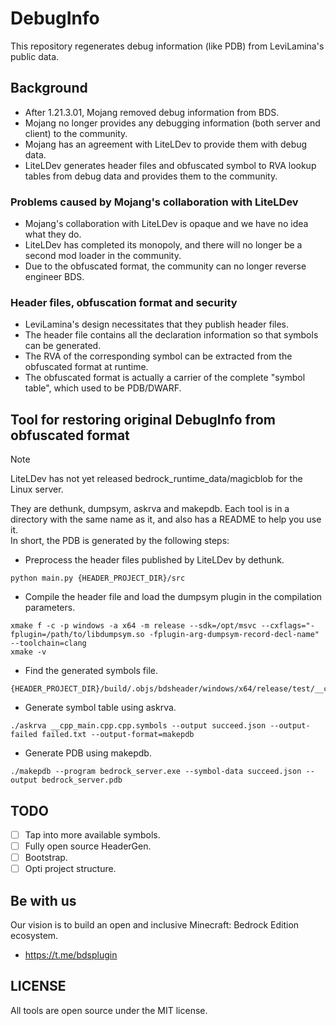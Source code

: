# DebugInfo
This repository regenerates debug information (like PDB) from LeviLamina's public data.

## Background
 - After 1.21.3.01, Mojang removed debug information from BDS.
 - Mojang no longer provides any debugging information (both server and client) to the community.
 - Mojang has an agreement with LiteLDev to provide them with debug data.
 - LiteLDev generates header files and obfuscated symbol to RVA lookup tables from debug data and provides them to the community.

### Problems caused by Mojang's collaboration with LiteLDev
 - Mojang's collaboration with LiteLDev is opaque and we have no idea what they do.
 - LiteLDev has completed its monopoly, and there will no longer be a second mod loader in the community.
 - Due to the obfuscated format, the community can no longer reverse engineer BDS.

### Header files, obfuscation format and security
 - LeviLamina's design necessitates that they publish header files.
 - The header file contains all the declaration information so that symbols can be generated.
 - The RVA of the corresponding symbol can be extracted from the obfuscated format at runtime.
 - The obfuscated format is actually a carrier of the complete "symbol table", which used to be PDB/DWARF.

## Tool for restoring original DebugInfo from obfuscated format
> [!NOTE]
> LiteLDev has not yet released bedrock_runtime_data/magicblob for the Linux server.

They are dethunk, dumpsym, askrva and makepdb. Each tool is in a directory with the same name as it, and also has a README to help you use it.  
In short, the PDB is generated by the following steps:
 - Preprocess the header files published by LiteLDev by dethunk.
```
python main.py {HEADER_PROJECT_DIR}/src
```
 - Compile the header file and load the dumpsym plugin in the compilation parameters.
```
xmake f -c -p windows -a x64 -m release --sdk=/opt/msvc --cxflags="-fplugin=/path/to/libdumpsym.so -fplugin-arg-dumpsym-record-decl-name" --toolchain=clang
xmake -v
```
 - Find the generated symbols file.
```
{HEADER_PROJECT_DIR}/build/.objs/bdsheader/windows/x64/release/test/__cpp_main.cpp.cpp.symbols
```
 - Generate symbol table using askrva.
```
./askrva __cpp_main.cpp.cpp.symbols --output succeed.json --output-failed failed.txt --output-format=makepdb
```
 - Generate PDB using makepdb.
```
./makepdb --program bedrock_server.exe --symbol-data succeed.json --output bedrock_server.pdb
```

## TODO
 - [ ] Tap into more available symbols.
 - [ ] Fully open source HeaderGen.
 - [ ] Bootstrap.
 - [ ] Opti project structure.

## Be with us
Our vision is to build an open and inclusive Minecraft: Bedrock Edition ecosystem.
 - https://t.me/bdsplugin

## LICENSE
All tools are open source under the MIT license.